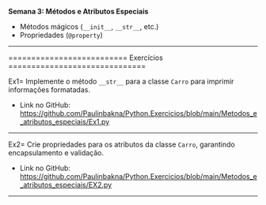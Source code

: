 **Semana 3: Métodos e Atributos Especiais**

- Métodos mágicos (`__init__`, `__str__`, etc.)
- Propriedades (`@property`)

---

========================== Exercícios ==============================

Ex1= Implemente o método `__str__` para a classe `Carro` para imprimir informações formatadas.

- Link no GitHub: https://github.com/Paulinbakna/Python.Exercicios/blob/main/Metodos_e_atributos_especiais/Ex1.py

---

Ex2= Crie propriedades para os atributos da classe `Carro`, garantindo encapsulamento e validação.

- Link no GitHub: https://github.com/Paulinbakna/Python.Exercicios/blob/main/Metodos_e_atributos_especiais/EX2.py

---
